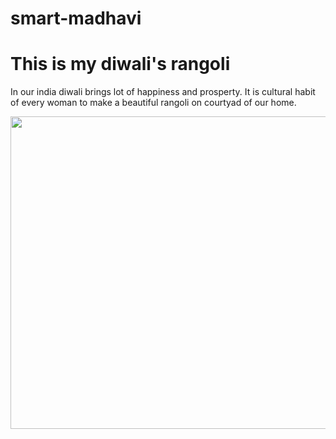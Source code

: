 # smart-madhavi
<!DOCTYPE html>
<title>welcome to madhavi's rangoli</title>
<body>
    <h1><b>This is my diwali's rangoli</b></h1>
    <p>In our india diwali brings lot of happiness and prosperty.
         It is cultural habit of every woman to make a beautiful rangoli on courtyad of our home.  </p>
         <img src="C:/Users/Parikshit Mahajan/Downloads" width="600" height="500"><br>

</body>
